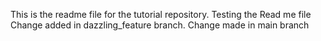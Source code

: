 This is the readme file for the tutorial repository.
Testing the Read me file
Change added in dazzling_feature branch.
Change made in main branch
